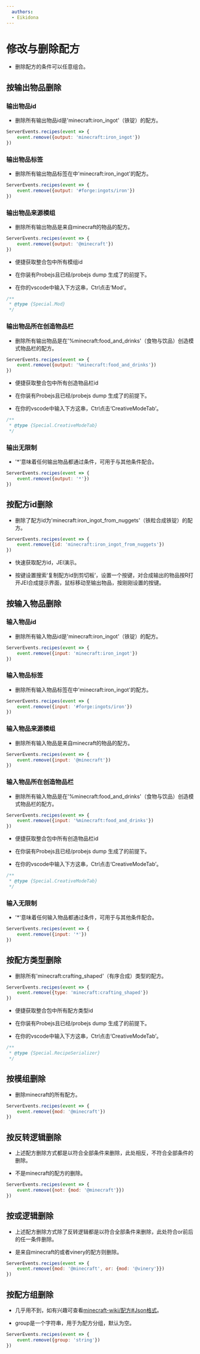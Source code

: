 ```yaml
---
  authors:
  - Eikidona
---
```


# 修改与删除配方

- 删除配方的条件可以任意组合。

## 按输出物品删除

### 输出物品id

- 删除所有输出物品id是'minecraft:iron_ingot'（铁锭）的配方。

```js
ServerEvents.recipes(event => {
    event.remove({output: 'minecraft:iron_ingot'})
})
```

### 输出物品标签

- 删除所有输出物品标签在中'minecraft:iron_ingot'的配方。

```js
ServerEvents.recipes(event => {
    event.remove({output: '#forge:ingots/iron'})
})
```

### 输出物品来源模组

- 删除所有输出物品是来自minecraft的物品的配方。

```js
ServerEvents.recipes(event => {
    event.remove({output: '@minecraft'})
})
```

- 便捷获取整合包中所有模组id

- 在你装有Probejs且已经/probejs dump 生成了的前提下。

- 在你的vscode中输入下方这串，Ctrl点击‘Mod’。

```js
/**
 * @type {Special.Mod}
 */
```

### 输出物品所在创造物品栏

- 删除所有输出物品是在'%minecraft:food_and_drinks'（食物与饮品）创造模式物品栏的配方。

```js
ServerEvents.recipes(event => {
    event.remove({output: '%minecraft:food_and_drinks'})
})
```

- 便捷获取整合包中所有创造物品栏id

- 在你装有Probejs且已经/probejs dump 生成了的前提下。

- 在你的vscode中输入下方这串，Ctrl点击‘CreativeModeTab’。

```js
/**
 * @type {Special.CreativeModeTab}
 */
```

### 输出无限制

- '*'意味着任何输出物品都通过条件，可用于与其他条件配合。

```js
ServerEvents.recipes(event => {
    event.remove({output: '*'})
})
```

## 按配方id删除

- 删除了配方id为'minecraft:iron_ingot_from_nuggets'（铁粒合成铁锭）的配方。

```js
ServerEvents.recipes(event => {
    event.remove({id: 'minecraft:iron_ingot_from_nuggets'})
})
```

- 快速获取配方id，JEI演示。

- 按键设置搜索‘复制配方id到剪切板’，设置一个按键，对合成输出的物品按R打开JEI合成提示界面，鼠标移动至输出物品，按刚刚设置的按键。

## 按输入物品删除

### 输入物品id

- 删除所有输入物品id是'minecraft:iron_ingot'（铁锭）的配方。

```js
ServerEvents.recipes(event => {
    event.remove({input: 'minecraft:iron_ingot'})
})
```

### 输入物品标签

- 删除所有输入物品标签在中'minecraft:iron_ingot'的配方。

```js
ServerEvents.recipes(event => {
    event.remove({input: '#forge:ingots/iron'})
})
```

### 输入物品来源模组

- 删除所有输入物品是来自minecraft的物品的配方。

```js
ServerEvents.recipes(event => {
    event.remove({input: '@minecraft'})
})
```

### 输入物品所在创造物品栏

- 删除所有输入物品是在'%minecraft:food_and_drinks'（食物与饮品）创造模式物品栏的配方。

```js
ServerEvents.recipes(event => {
    event.remove({input: '%minecraft:food_and_drinks'})
})
```

- 便捷获取整合包中所有创造物品栏id

- 在你装有Probejs且已经/probejs dump 生成了的前提下。

- 在你的vscode中输入下方这串，Ctrl点击‘CreativeModeTab’。

```js
/**
 * @type {Special.CreativeModeTab}
 */
```

### 输入无限制

- '*'意味着任何输入物品都通过条件，可用于与其他条件配合。

```js
ServerEvents.recipes(event => {
    event.remove({input: '*'})
})
```

## 按配方类型删除

- 删除所有'minecraft:crafting_shaped'（有序合成）类型的配方。

```js
ServerEvents.recipes(event => {
    event.remove({type: 'minecraft:crafting_shaped'})
})
```

- 便捷获取整合包中所有配方类型id

- 在你装有Probejs且已经/probejs dump 生成了的前提下。

- 在你的vscode中输入下方这串，Ctrl点击‘CreativeModeTab’。

```js
/**
 * @type {Special.RecipeSerializer}
 */
```

## 按模组删除

- 删除minecraft的所有配方。

```js
ServerEvents.recipes(event => {
    event.remove({mod: '@minecraft'})
})
```

## 按反转逻辑删除

- 上述配方删除方式都是以符合全部条件来删除，此处相反，不符合全部条件的删除。

- 不是minecraft的配方的删除。

```js
ServerEvents.recipes(event => {
    event.remove({not: {mod: '@minecraft'}})
})
```

## 按或逻辑删除

- 上述配方删除方式除了反转逻辑都是以符合全部条件来删除，此处符合or前后的任一条件删除。

- 是来自minecraft的或者vinery的配方则删除。

```js
ServerEvents.recipes(event => {
    event.remove({mod: '@minecraft', or: {mod: '@vinery'}})
})
```

## 按配方组删除

- 几乎用不到，如有兴趣可查看[minecraft-wiki/配方#Json格式](https://zh.minecraft.wiki/w/%E9%85%8D%E6%96%B9#JSON%E6%A0%BC%E5%BC%8F)。

- group是一个字符串，用于为配方分组，默认为空。

```js
ServerEvents.recipes(event => {
    event.remove({group: 'string'})
})
```

